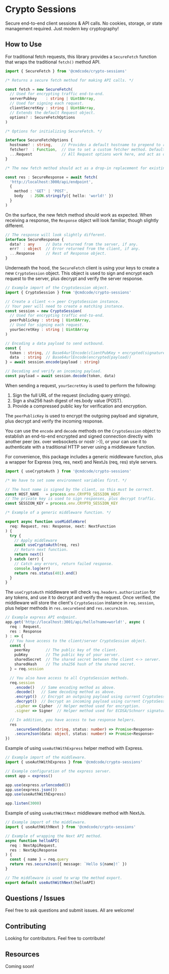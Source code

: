 # Crypto Sessions

Secure end-to-end client sessions & API calls. No cookies, storage, or state management required. Just modern key cryptography!

## How to Use

For traditional fetch requests, this library provides a `SecureFetch` function that wraps the traditional `fetch()` method API.

```ts
import { SecureFetch } from '@cmdcode/crypto-sessions'

/* Returns a secure fetch method for making API calls. */

const fetch = new SecureFetch(
  // Used for encrypting traffic end-to-end.
  serverPubkey    : string | Uint8Array,
  // Used for signing each request.
  clientSecretKey : string | Uint8Array,
  // Extends the default Request object.
  options? : SecureFetchOptions
)

/* Options for initializing SecureFetch. */

interface SecureFetchOptions {
  hostname? : string,    // Provides a default hostname to prepend to requests.
  fetcher?  : Function,  // Use to set a custom fetcher method. Defaults to fetch.
  ...Request             // All Request options work here, and act as defaults.
}

/* The new fetch method should act as a drop-in replacement for existing fetch. */

const res : SecureResponse = await fetch(
  'http://localhost:3000/api/endpoint',
  { 
    method : 'GET' | 'POST',
    body   : JSON.stringify({ hello: 'world!' })
  }
)
```

On the surface, the new fetch method should work as expected. When receiving a response, the `Response` object will look familiar, though slightly different.

```ts
// The response will look slightly different.
interface SecureResponse {
  data? : any     // Data returned from the server, if any.
  err?  : object  // Error returned from the client, if any.
  ...Response     // Rest of Response object.
}
```

Underneath the hood, the `SecureFetch` client is using your keys to create a new `CryptoSession` object. This object is used to sign and encrypt each request to the server, plus decrypt and verify the server response.

```ts
// Example import of the CryptoSession object.
import { CryptoSession } from '@cmdcode/crypto-sessions'

// Create a client <-> peer CryptoSession instance.
// Your peer will need to create a matching instance.
const session = new CryptoSession(
  // Used for encrypting traffic end-to-end.
  peerPublickey : string | Uint8Array,
  // Used for signing each request.
  yourSecretKey : string | Uint8Array
)

// Encoding a data payload to send outbound.
const { 
  token : string, // Base64urlEncode(clientPubKey + encrypted(signature))
  data  : string  // Base64urlEncode(encrypted(payload))
} = await session.encode(payload : string)

// Decoding and verify an incoming payload.
const payload = await session.decode(token, data)
```

When sending a request, `yourSecretKey` is used to perform the following:
  1. Sign the full URL of the request (including query strings).
  2. Sign a sha256 hash digest of res.body value (POST).
  3. Provide a compressed public key for verification and encryption.

The `peerPublicKey` is used to encrypt the outgoing payload 
and signature, plus decrypt and verify the incoming response.

You can use the `encode` and `decode` methods on the `CryptoSession` object to establish an end-to-end encrypted and signed connection directly with another peer (ex. over websockets or nostr :-)), or your can use it to authenticate with a traditional HTTP server using a middleware function.

For convenience, this package includes a generic middleware function, plus a wrapper for Express (req, res, next) and NextJs (req, res) style servers.

```ts
import { useCryptoAuth } from '@cmdcode/crypto-sessions'

/* We have to set some environment variables first. */

// The host name is signed by the client, so this must be correct.
const HOST_NAME   = process.env.CRYPTO_SESSION_HOST
// The private key is used to sign responses, plus decrypt traffic.
const SESSION_KEY = process.env.CRYPTO_SESSION_KEY

/* Example of a generic middleware function. */

export async function useMiddleWare(
  req: Request, res: Response, next: NextFunction
) {
  try {
    // Apply middleware
    await useCryptoAuth(req, res)
    // Return next function.
    return next()
  } catch (err) {
    // Catch any errors, return failed response.
    console.log(err)
    return res.status(401).end()
  }
}
```

The `useCryptoAuth` middleware will check `req.headers.authorization` for any tokens, and use it to decrypt and verify the request. Once verified, the middleware will store the client's `CryptoSession` instance in `req.session`, plus helper methods in `res.secureSend` and `res.secureJson`.

```ts
// Example express API endpoint.
app.get('http://localhost:3001/api/hello?name=world!', async (
  req : Request, 
  res : Response
) : => {
  // You have access to the client/server CryptoSession object.
  const {
    peerKey       // The public key of the client.
    pubKey        // The public key of your server.
    sharedSecret  // The shared secret between the client <-> server.
    sharedHash    // The sha256 hash of the shared secret.
  } = req.session

  // You also have access to all CryptoSession methods.
  req.session
    .encode()   // Same encoding method as above.
    .decode()   // Same decoding method as above.
    .encrypt()  // Encrypt an outgoing payload using current CryptoSession.
    .decrypt()  // Decrypt an incoming payload using current CryptoSession.
    .cipher => Cipher  // Helper method used for encryption. 
    .signer => Signer  // Helper method used for ECDSA/Schnorr signatures.

  // In addition, you have access to two response helpers.
  res
    .secureSend(data: string, status: number) => Promise<Response>
    .secureJson(data: object, status: number) => Promise<Response>
})
```

Example of using `useAuthWithExpress` helper method with Express.

```ts
// Example import of the middleware.
import { useAuthWithExpress } from '@cmdcode/crypto-sessions'

// Example configuration of the express server.
const app = express()

app.use(express.urlencoded())
app.use(express.json())
app.use(useAuthWithExpress)

app.listen(3000)
```

Example of using `useAuthWithNext` middleware method with NextJs.

```ts
// Example import of the middleware.
import { useAuthWithNext } from '@cmdcode/crypto-sessions'

// Example of wrapping the Next API method.
async function helloAPI(
  req : NextApiRequest, 
  res : NextApiResponse
) {
  const { name } = req.query
  return res.secureJson({ message: `Hello ${name}!` })
}

// The middleware is used to wrap the method export.
export default useAuthWithNext(helloAPI)
```

## Questions / Issues
Feel free to ask questions and submit issues. All are welcome!

## Contributing
Looking for contributors. Feel free to contribute!

## Resources
Coming soon!
